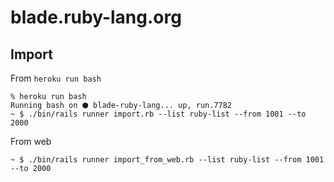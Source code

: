 # blade.ruby-lang.org

## Import

From `heroku run bash`

```
% heroku run bash
Running bash on ⬢ blade-ruby-lang... up, run.7782
~ $ ./bin/rails runner import.rb --list ruby-list --from 1001 --to 2000
```

From web

```
~ $ ./bin/rails runner import_from_web.rb --list ruby-list --from 1001 --to 2000
```
